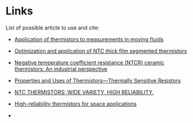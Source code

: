 # Links

List of possible article to use and cite:

* [Application of thermistors to measurements in moving fluids](https://www.scopus.com/record/display.uri?eid=2-s2.0-36849130650&origin=reflist&sort=r-f&src=s&sid=4a0b8d5a83f9ac186da0e2d4941b122f&sot=a&sdt=cl&cluster=scosubjabbr%2c%22PHYS%22%2ct&sl=25&s=TITLE-ABS-KEY%28Thermistor%29)

* [Optimization and application of NTC thick film segmented thermistors](https://www.scopus.com/record/display.uri?eid=2-s2.0-84876385906&origin=resultslist&sort=r-f&src=s&sid=4a0b8d5a83f9ac186da0e2d4941b122f&sot=a&sdt=cl&cluster=scosubjabbr%2C%22ENGI%22%2Ct&s=TITLE-ABS-KEY%28Thermistor%29&sl=25&sessionSearchId=4a0b8d5a83f9ac186da0e2d4941b122f&relpos=6)

* [Negative temperature coefficient resistance (NTCR) ceramic thermistors: An industrial perspective](https://www.scopus.com/record/display.uri?eid=2-s2.0-65449164948&origin=reflist&sort=r-f&src=s&sid=4a0b8d5a83f9ac186da0e2d4941b122f&sot=a&sdt=cl&cluster=scosubjabbr%2c%22ENGI%22%2ct&sl=25&s=TITLE-ABS-KEY%28Thermistor%29)

* [Properties and Uses of Thermistors—Thermally Sensitive Resistors](https://www.scopus.com/record/display.uri?eid=2-s2.0-84944482600&origin=reflist&sort=r-f&src=s&sid=4a0b8d5a83f9ac186da0e2d4941b122f&sot=a&sdt=cl&cluster=scosubjabbr%2c%22ENGI%22%2ct&sl=25&s=TITLE-ABS-KEY%28Thermistor%29)

* [NTC THERMISTORS: WIDE VARIETY, HIGH RELIABILITY.](https://www.scopus.com/record/display.uri?eid=2-s2.0-0023401609&origin=resultslist&sort=r-f&src=s&sid=4a0b8d5a83f9ac186da0e2d4941b122f&sot=a&sdt=cl&cluster=scosubjabbr%2C%22ENGI%22%2Ct&s=TITLE-ABS-KEY%28Thermistor%29&sl=25&sessionSearchId=4a0b8d5a83f9ac186da0e2d4941b122f&relpos=8)

* [High-reliability thermistors for space applications](https://www.scopus.com/record/display.uri?eid=2-s2.0-0024714373&origin=resultslist&sort=plf-t&src=s&sid=4a0b8d5a83f9ac186da0e2d4941b122f&sot=a&sdt=b&s=TITLE-ABS-KEY%28ntc+ptc%29&sl=25&sessionSearchId=4a0b8d5a83f9ac186da0e2d4941b122f&relpos=27)

* 




